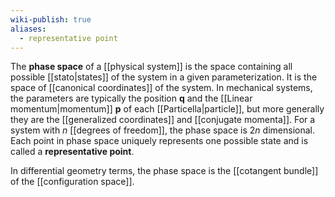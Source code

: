 ```yaml
---
wiki-publish: true
aliases:
  - representative point
---
```

The **phase space** of a [[physical system]] is the space containing all possible [[stato|states]] of the system in a given parameterization. It is the space of [[canonical coordinates]] of the system. In mechanical systems, the parameters are typically the position $\mathbf{q}$ and the [[Linear momentum|momentum]] $\mathbf{p}$ of each [[Particella|particle]], but more generally they are the [[generalized coordinates]] and [[conjugate momenta]]. For a system with $n$ [[degrees of freedom]], the phase space is $2n$ dimensional. Each point in phase space uniquely represents one possible state and is called a **representative point**.

In differential geometry terms, the phase space is the [[cotangent bundle]] of the [[configuration space]].